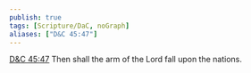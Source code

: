 ```yaml
---
publish: true
tags: [Scripture/DaC, noGraph]
aliases: ["D&C 45:47"]
---
```

[D&C 45:47](https://churchofjesuschrist.org/study/scriptures/dc-testament/dc/45?lang=eng&id=p47#p47) Then shall the arm of the Lord fall upon the nations.
